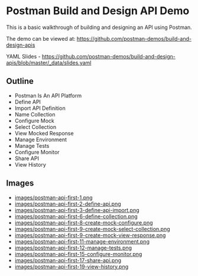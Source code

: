 # Postman Build and Design API Demo
This is a basic walkthrough of building and designing an API using Postman.

The demo can be viewed at: https://github.com/postman-demos/build-and-design-apis

YAML Slides - https://github.com/postman-demos/build-and-design-apis/blob/master/_data/slides.yaml

## Outline
- Postman Is An API Platform
- Define API
- Import API Definition
- Name Collection
- Configure Mock
- Select Collection
- View Mocked Response
- Manage Environment
- Manage Tests
- Configure Monitor
- Share API
- View History

## Images
- [images/postman-api-first-1.png](https://github.com/postman-demos/build-and-design-apis/tree/master/images/postman-api-first-1.png)
- [images/postman-api-first-2-define-api.png](https://github.com/postman-demos/build-and-design-apis/tree/master/images/postman-api-first-2-define-api.png)
- [images/postman-api-first-3-define-api-import.png](https://github.com/postman-demos/build-and-design-apis/tree/master/images/postman-api-first-3-define-api-import.png)
- [images/postman-api-first-6-define-collection.png](https://github.com/postman-demos/build-and-design-apis/tree/master/images/postman-api-first-6-define-collection.png)
- [images/postman-api-first-8-create-mock-configure.png](https://github.com/postman-demos/build-and-design-apis/tree/master/images/postman-api-first-8-create-mock-configure.png)
- [images/postman-api-first-9-create-mock-select-collection.png](https://github.com/postman-demos/build-and-design-apis/tree/master/images/postman-api-first-9-create-mock-select-collection.png)
- [images/postman-api-first-9-create-mock-view-response.png](https://github.com/postman-demos/build-and-design-apis/tree/master/images/postman-api-first-9-create-mock-view-response.png)
- [images/postman-api-first-11-manage-environment.png](https://github.com/postman-demos/build-and-design-apis/tree/master/images/postman-api-first-11-manage-environment.png)
- [images/postman-api-first-12-manage-tests.png](https://github.com/postman-demos/build-and-design-apis/tree/master/images/postman-api-first-12-manage-tests.png)
- [images/postman-api-first-15-configure-monitor.png](https://github.com/postman-demos/build-and-design-apis/tree/master/images/postman-api-first-15-configure-monitor.png)
- [images/postman-api-first-17-share-api.png](https://github.com/postman-demos/build-and-design-apis/tree/master/images/postman-api-first-17-share-api.png)
- [images/postman-api-first-19-view-history.png](https://github.com/postman-demos/build-and-design-apis/tree/master/images/postman-api-first-19-view-history.png)
